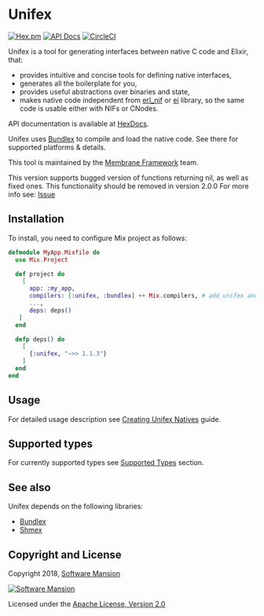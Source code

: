 # Unifex

[![Hex.pm](https://img.shields.io/hexpm/v/unifex.svg)](https://hex.pm/packages/unifex)
[![API Docs](https://img.shields.io/badge/api-docs-yellow.svg?style=flat)](https://hexdocs.pm/unifex/)
[![CircleCI](https://circleci.com/gh/membraneframework/unifex.svg?style=svg)](https://circleci.com/gh/membraneframework/unifex)

Unifex is a tool for generating interfaces between native C code and Elixir, that:
- provides intuitive and concise tools for defining native interfaces,
- generates all the boilerplate for you,
- provides useful abstractions over binaries and state,
- makes native code independent from [erl_nif](https://erlang.org/doc/man/erl_nif.html) 
  or [ei](https://erlang.org/doc/man/ei.html) library, so the same code is usable either with NIFs or CNodes.

API documentation is available at [HexDocs](https://hexdocs.pm/unifex/).

Unifex uses [Bundlex](https://github.com/membraneframework/bundlex) to compile and load the native code. See there for supported platforms & details.

This tool is maintained by the [Membrane Framework](https://membraneframework.org/) team.

This version supports bugged version of functions returning nil, as well as fixed ones. This functionality should be removed in version 2.0.0
For more info see: [Issue](https://github.com/membraneframework/membrane_core/issues/758)

## Installation

To install, you need to configure Mix project as follows:

```elixir
defmodule MyApp.Mixfile do
  use Mix.Project

  def project do
    [
      app: :my_app,
      compilers: [:unifex, :bundlex] ++ Mix.compilers, # add unifex and bundlex to compilers
      ...,
      deps: deps()
   ]
  end

  defp deps() do
    [
      {:unifex, "~>> 1.1.3"}
    ]
  end
end
```

## Usage

For detailed usage description see [Creating Unifex Natives](https://hexdocs.pm/unifex/creating_unifex_natives.html) guide.

## Supported types

For currently supported types see [Supported Types](https://hexdocs.pm/unifex/supported_types.html) section.

## See also

Unifex depends on the following libraries:
- [Bundlex](https://github.com/membraneframework/bundlex)
- [Shmex](https://github.com/membraneframework/shmex)

## Copyright and License

Copyright 2018, [Software Mansion](https://swmansion.com/?utm_source=git&utm_medium=readme&utm_campaign=membrane)

[![Software Mansion](https://logo.swmansion.com/logo?color=white&variant=desktop&width=200&tag=membrane-github)](https://swmansion.com/?utm_source=git&utm_medium=readme&utm_campaign=membrane)

Licensed under the [Apache License, Version 2.0](LICENSE)
